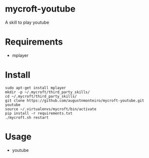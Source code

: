# mycroft-youtube
A skill to play youtube

# Requirements 
* mplayer

# Install
    sudo apt-get install mplayer
    mkdir -p ~/.mycroft/third_party_skills/
    cd ~/.mycroft/third_party_skills/
    git clone https://github.com/augustnmonteiro/mycroft-youtube.git youtube
    source ~/.virtualenvs/mycroft/bin/activate
    pip install -r requirements.txt
    ./mycroft.sh restart

# Usage
* youtube <search>
